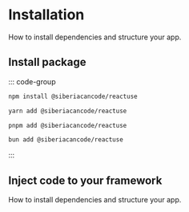 <script setup>
import Framework from '../src/components/framework.vue'
</script>

# Installation

How to install dependencies and structure your app.

## Install package

::: code-group

```bash [npm]
npm install @siberiacancode/reactuse
```

```bash [yarn]
yarn add @siberiacancode/reactuse
```

```bash [pnpm]
pnpm add @siberiacancode/reactuse
```

```bash [bun]
bun add @siberiacancode/reactuse
```

:::

## Inject code to your framework

How to install dependencies and structure your app.

<div class="flex flex-col gap-4 md:flex-row">
  <a href="./frameworks/vite" target="_blank" class="w-full !no-underline">
    <Framework framework="vite" />
  </a>
  <a href="./frameworks/nextjs" target="_blank" class="w-full !no-underline">
    <Framework framework="next" />
  </a>
</div>
